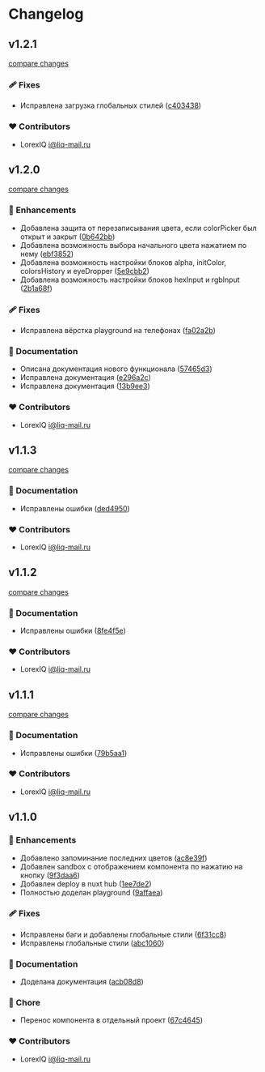 # Changelog


## v1.2.1

[compare changes](https://github.com/LorexIQ/nuxt-color-picker/compare/v1.2.0...v1.2.1)

### 🩹 Fixes

- Исправлена загрузка глобальных стилей ([c403438](https://github.com/LorexIQ/nuxt-color-picker/commit/c403438))

### ❤️ Contributors

- LorexIQ <i@liq-mail.ru>

## v1.2.0

[compare changes](https://github.com/LorexIQ/nuxt-color-picker/compare/v1.1.3...v1.2.0)

### 🚀 Enhancements

- Добавлена защита от перезаписывания цвета, если colorPicker был открыт и закрыт ([0b642bb](https://github.com/LorexIQ/nuxt-color-picker/commit/0b642bb))
- Добавлена возможность выбора начального цвета нажатием по нему ([ebf3852](https://github.com/LorexIQ/nuxt-color-picker/commit/ebf3852))
- Добавлена возможность настройки блоков alpha, initColor, colorsHistory и eyeDropper ([5e9cbb2](https://github.com/LorexIQ/nuxt-color-picker/commit/5e9cbb2))
- Добавлена возможность настройки блоков hexInput и rgbInput ([2b1a68f](https://github.com/LorexIQ/nuxt-color-picker/commit/2b1a68f))

### 🩹 Fixes

- Исправлена вёрстка playground на телефонах ([fa02a2b](https://github.com/LorexIQ/nuxt-color-picker/commit/fa02a2b))

### 📖 Documentation

- Описана документация нового функционала ([57465d3](https://github.com/LorexIQ/nuxt-color-picker/commit/57465d3))
- Исправлена документация ([e296a2c](https://github.com/LorexIQ/nuxt-color-picker/commit/e296a2c))
- Исправлена документация ([13b9ee3](https://github.com/LorexIQ/nuxt-color-picker/commit/13b9ee3))

### ❤️ Contributors

- LorexIQ <i@liq-mail.ru>

## v1.1.3

[compare changes](https://github.com/LorexIQ/nuxt-color-picker/compare/v1.1.2...v1.1.3)

### 📖 Documentation

- Исправлены ошибки ([ded4950](https://github.com/LorexIQ/nuxt-color-picker/commit/ded4950))

### ❤️ Contributors

- LorexIQ <i@liq-mail.ru>

## v1.1.2

[compare changes](https://github.com/LorexIQ/nuxt-color-picker/compare/v1.1.1...v1.1.2)

### 📖 Documentation

- Исправлены ошибки ([8fe4f5e](https://github.com/LorexIQ/nuxt-color-picker/commit/8fe4f5e))

### ❤️ Contributors

- LorexIQ <i@liq-mail.ru>

## v1.1.1

[compare changes](https://github.com/LorexIQ/nuxt-color-picker/compare/v1.1.0...v1.1.1)

### 📖 Documentation

- Исправлены ошибки ([79b5aa1](https://github.com/LorexIQ/nuxt-color-picker/commit/79b5aa1))

### ❤️ Contributors

- LorexIQ <i@liq-mail.ru>

## v1.1.0


### 🚀 Enhancements

- Добавлено запоминание последних цветов ([ac8e39f](https://github.com/LorexIQ/nuxt-color-picker/commit/ac8e39f))
- Добавлен sandbox с отображением компонента по нажатию на кнопку ([9f3daa6](https://github.com/LorexIQ/nuxt-color-picker/commit/9f3daa6))
- Добавлен deploy в nuxt hub ([1ee7de2](https://github.com/LorexIQ/nuxt-color-picker/commit/1ee7de2))
- Полностью доделан playground ([9affaea](https://github.com/LorexIQ/nuxt-color-picker/commit/9affaea))

### 🩹 Fixes

- Исправлены баги и добавлены глобальные стили ([6f31cc8](https://github.com/LorexIQ/nuxt-color-picker/commit/6f31cc8))
- Исправлены глобальные стили ([abc1060](https://github.com/LorexIQ/nuxt-color-picker/commit/abc1060))

### 📖 Documentation

- Доделана документация ([acb08d8](https://github.com/LorexIQ/nuxt-color-picker/commit/acb08d8))

### 🏡 Chore

- Перенос компонента в отдельный проект ([67c4645](https://github.com/LorexIQ/nuxt-color-picker/commit/67c4645))

### ❤️ Contributors

- LorexIQ <i@liq-mail.ru>

